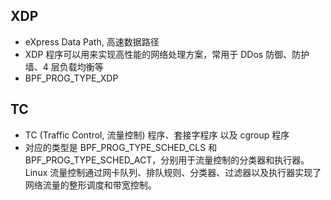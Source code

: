 
##  XDP 
- eXpress Data Path, 高速数据路径
- XDP 程序可以用来实现高性能的网络处理方案，常用于 DDos 防御、防护墙、4 层负载均衡等
- BPF_PROG_TYPE_XDP

## TC
- TC (Traffic Control, 流量控制) 程序、套接字程序 以及 cgroup 程序
- 对应的类型是 BPF_PROG_TYPE_SCHED_CLS 和 BPF_PROG_TYPE_SCHED_ACT，分别用于流量控制的分类器和执行器。Linux 流量控制通过网卡队列、排队规则、分类器、过滤器以及执行器实现了网络流量的整形调度和带宽控制。